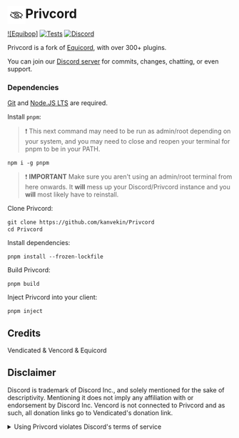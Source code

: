 # [<img src="./browser/icon.png" width="40" align="left" alt="Privcord">](https://github.com/kanvekin/Privcord) Privcord

[![Equibop]](https://github.com/kanvekin/Privbop)
[![Tests](https://github.com/kanvekin/Privcord/actions/workflows/test.yml/badge.svg?branch=main)](https://github.com/kanvekin/Privcord/actions/workflows/test.yml)
[![Discord](https://img.shields.io/discord/1173279886065029291.svg?color=768AD4&label=Discord&logo=discord&logoColor=white)](https://discord.gg/)

Privcord is a fork of [Equicord](https://github.com/Equicord/Equicord), with over 300+ plugins.

You can join our [Discord server](https://discord.gg/) for commits, changes, chatting, or even support.

### Dependencies

[Git](https://git-scm.com/download) and [Node.JS LTS](https://nodejs.dev/en/) are required.

Install `pnpm`:

> :exclamation: This next command may need to be run as admin/root depending on your system, and you may need to close and reopen your terminal for pnpm to be in your PATH.

```shell
npm i -g pnpm
```

> :exclamation: **IMPORTANT** Make sure you aren't using an admin/root terminal from here onwards. It **will** mess up your Discord/Privcord instance and you **will** most likely have to reinstall.

Clone Privcord:

```shell
git clone https://github.com/kanvekin/Privcord
cd Privcord
```

Install dependencies:

```shell
pnpm install --frozen-lockfile
```

Build Privcord:

```shell
pnpm build
```

Inject Privcord into your client:

```shell
pnpm inject
```

## Credits

Vendicated & Vencord & Equicord

## Disclaimer

Discord is trademark of Discord Inc., and solely mentioned for the sake of descriptivity.
Mentioning it does not imply any affiliation with or endorsement by Discord Inc.
Vencord is not connected to Privcord and as such, all donation links go to Vendicated's donation link.

<details>
<summary>Using Privcord violates Discord's terms of service</summary>

Client modifications are against Discord’s Terms of Service.

However, Discord is pretty indifferent about them and there are no known cases of users getting banned for using client mods! So you should generally be fine if you don’t use plugins that implement abusive behaviour. But no worries, all inbuilt plugins are safe to use!

Regardless, if your account is essential to you and getting disabled would be a disaster for you, you should probably not use any client mods (not exclusive to Privcord), just to be safe.

Additionally, make sure not to post screenshots with Privcord in a server where you might get banned for it.

</details>
